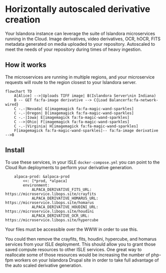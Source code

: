 # Horizontally autoscaled derivative creation

Your Islandora instance can leverage the suite of Islandora microservices running in the Cloud. Image derivatives, video derivatives, OCR, hOCR, FITS metadata generated on media uploaded to your repository. Autoscaled to meet the needs of your repository during times of heavy ingestion.

## How it works

The microservices are running in multiple regions, and your microservice requests will route to the region closest to your Islandora server.

```mermaid
flowchart TD
    A[Alice] -->|Uploads TIFF image| B(Islandora Server\nin Indiana)
    B -- GET fa:fa-image derivative --> C{Load Balancerfa:fa-network-wired}
    C -.-|Nevada| G[imagemagick fa:fa-magic-wand-sparkles]
    C -.-|Oregon| D[imagemagick fa:fa-magic-wand-sparkles]
    C -.-|Iowa| E[imagemagick fa:fa-magic-wand-sparkles]
    C -->|Ohio| F[imagemagick fa:fa-magic-wand-sparkles]
    C -.-|Virginia| H[imagemagick fa:fa-magic-wand-sparkles]
    F[imagemagick fa:fa-magic-wand-sparkles]-- fa:fa-image derivative -->B
```

## Install

To use these services, in your ISLE `docker-compose.yml` you can point to the Cloud Run deployments to perform your derivative generation.

```
    alpaca-prod: &alpaca-prod
        <<: [*prod, *alpaca]
        environment:
            ALPACA_DERIVATIVE_FITS_URL: https://microservice.libops.site/crayfits
            ALPACA_DERIVATIVE_HOMARUS_URL: https://microservice.libops.site/homarus
            ALPACA_DERIVATIVE_HOUDINI_URL: https://microservice.libops.site/houdini
            ALPACA_DERIVATIVE_OCR_URL: https://microservice.libops.site/hypercube
```

Your files must be accessible over the WWW in order to use this.

You could then remove the crayfits, fits, houdini, hypercube, and homarus services from your ISLE deployment. This should allow you to grant those saved compute resources to other ISLE services. One great way to reallocate some of those resources would be increasing the number of php-fpm workers on your Islandora Drupal site in order to take full advantage of the auto scaled derivative generation.
